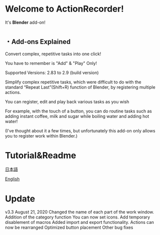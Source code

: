 # Welcome to ActionRecorder!

It's **Blender** add-on!
#
## ・Add-ons Explained

Convert complex, repetitive tasks into one click!

You have to remember is "Add" & "Play" Only!

Supported Versions: 2.83 to 2.9 (build version)

Simplify complex repetitive tasks, which were difficult to do with the standard “Repeat Last”(Shift+R) function of Blender, by registering multiple actions.

You can register, edit and play back various tasks as you wish

For example, with the touch of a button, you can do routine tasks such as adding instant coffee, milk and sugar while boiling water and adding hot water!

(I've thought about it a few times, but unfortunately this add-on only allows you to register work within Blender.)

# Tutorial&Readme
[日本語](https://inamurajin.wixsite.com/website/post/tutorial_readme_jp)

[English](https://inamurajin.wixsite.com/website/post/tutorial_readme_en)

#
# Update
v3.3
August 21, 2020
Changed the name of each part of the work window.
Addition of the category function
You can now set icons.
Add temporary disablement of macros
Added import and export functionality.
Actions can now be rearranged
Optimized button placement
Other bug fixes
